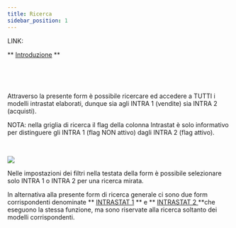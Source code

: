 ```yaml
---
title: Ricerca
sidebar_position: 1
---
```


LINK:

** [Introduzione](/docs/finance-area/declarations/intrastat/general-overview) **

 

 

Attraverso la presente form è possibile ricercare ed accedere a TUTTI i modelli intrastat elaborati, dunque sia agli INTRA 1 (vendite) sia INTRA 2 (acquisti).

NOTA: nella griglia di ricerca il flag della colonna Intrastat è solo informativo per distinguere gli INTRA 1 (flag NON attivo) dagli INTRA 2 (flag attivo).

 

![](/img/it-it/finance-area/declarations/intrastat/search-intrastat/search/image01.png)

Nelle impostazioni dei filtri nella testata della form è possibile selezionare solo INTRA 1 o INTRA 2 per una ricerca mirata.

In alternativa alla presente form di ricerca generale ci sono due form corrispondenti denominate ** [INTRASTAT 1](/docs/finance-area/declarations/intrastat/search-intrastat/intrastat1) ** e ** [INTRASTAT 2 ](/docs/finance-area/declarations/intrastat/search-intrastat/intrastat2) **che eseguono la stessa funzione, ma sono riservate alla ricerca soltanto dei modelli corrispondenti.

 







